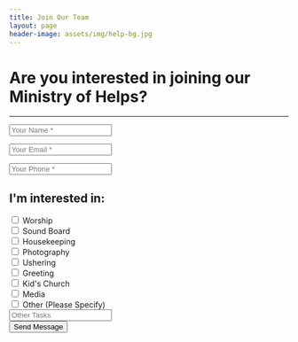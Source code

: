 ```yaml
---
title: Join Our Team
layout: page
header-image: assets/img/help-bg.jpg
---
```


<h1>Are you interested in joining our Ministry of Helps?</h1>

<hr>

<form name="sentMessage" method="post" action="https://formspree.io/riverrochester@gmail.com" id="contactForm" novalidate="">
  <div class="control-group form-group">
    <input type="text" class="form-control" name="name" placeholder="Your Name *" id="name" required="" data-validation-required-message="Please enter your name.">
    <p class="help-block text-danger">
    </p>
  </div>
  <div class="control-group form-group">
    <input type="email" class="form-control" name="email" placeholder="Your Email *" id="email" required="" data-validation-required-message="Please enter your email address.">
    <p class="help-block text-danger">
    </p>
  </div>
  <div class="control-group form-group">
    <input type="tel" class="form-control" name="phone" placeholder="Your Phone *" id="phone" required="" data-validation-required-message="Please enter your phone number.">
    <p class="help-block text-danger">
    </p>
  </div>
  <div class="control-group form-group center">
  <h2>I'm interested in:</h2>
  <div class="control-group form-group">
    <div class="form-check form-check-inline">
      <input type="checkbox" name="interest" value="Worship" class="form-check-input" id="worship">
      <label class="form-check-label" for="worship">Worship</label>
    </div>
    <div class="form-check form-check-inline">
      <input type="checkbox" name="interest" value="Sound" class="form-check-input" id="sound">
      <label class="form-check-label" for="sound">Sound Board</label>
    </div>
    <div class="form-check form-check-inline">
      <input type="checkbox" name="interest" value="Housekeeping" class="form-check-input" id="housekeeping">
      <label class="form-check-label" for="housekeeping">Housekeeping</label>
    </div>
    <div class="form-check form-check-inline">
      <input type="checkbox" name="interest" value="Photography" class="form-check-input" id="photography">
      <label class="form-check-label" for="photography">Photography</label>
    </div>
    <div class="form-check form-check-inline">
      <input type="checkbox" name="interest" value="Ushering" class="form-check-input" id="Ushering">
      <label class="form-check-label" for="Ushering">Ushering</label>
    </div>
    <div class="form-check form-check-inline">
      <input type="checkbox" name="interest" value="Greeting" class="form-check-input" id="Greeting">
      <label class="form-check-label" for="Greeting">Greeting</label>
    </div>
    <div class="form-check form-check-inline">
      <input type="checkbox" name="interest" value="Kids" class="form-check-input" id="Kids">
      <label class="form-check-label" for="Kids">Kid's Church</label>
    </div>
    <div class="form-check form-check-inline">
      <input type="checkbox" name="interest" value="Media" class="form-check-input" id="Media">
      <label class="form-check-label" for="Media">Media</label>
    </div>
    <div class="form-check form-check-inline">
      <input type="checkbox" name="interest" value="Other" class="form-check-input" id="Other-tasks">
      <label class="form-check-label" for="Other">Other (Please Specify)</label>
    </div>
    <input type="text" class="form-control" name="other" placeholder="Other Tasks" id="other">
  </div>
  <input type="hidden" name="_to" value="contact@riverrochester.com">
  <input type="text" name="_gotcha" style="display: none;">
  <div class="col text-center">
    <button type="submit" class="btn btn-xl-dark">Send Message</button>
  </div>
</form>

